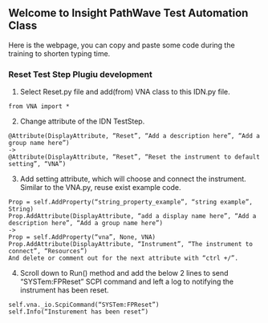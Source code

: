 ## Welcome to Insight PathWave Test Automation Class

Here is the webpage, you can copy and paste some code during the training to shorten typing time.


### Reset Test Step Plugiu development

1.	Select Reset.py file and add(from) VNA class to this IDN.py file.
```
from VNA import *
```
2.	Change attribute of the IDN TestStep. 
```
@Attribute(DisplayAttribute, “Reset”, “Add a description here”, “Add a group name here”)
->
@Attribute(DisplayAttribute, “Reset”, “Reset the instrument to default setting”, “VNA”) 
```
3.  Add setting attribute, which will choose and connect the instrument. Similar to the VNA.py, reuse exist example code.
```
Prop = self.AddProperty(“string_property_example”, “string example”, String)
Prop.AddAttribute(DisplayAttribute, “add a display name here”, “Add a description here”, “Add a group name here”)
-> 
Prop = self.AddProperty(“vna”, None, VNA)
Prop.AddAttribute(DisplayAttribute, “Instrument”, “The instrument to connect”, “Resources”)
And delete or comment out for the next attribute with “ctrl +/”.
```
4.	Scroll down to Run() method and add the below 2 lines to send “SYSTem:FPReset” SCPI command and left a log to notifying the instrument has been reset.
```
self.vna._io.ScpiCommand(“SYSTem:FPReset”)
self.Info(“Insturement has been reset”)
```
